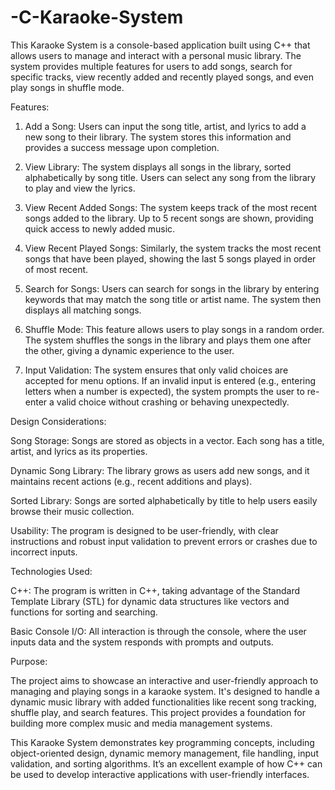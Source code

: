 # -C-Karaoke-System
This Karaoke System is a console-based application built using C++ that allows users to manage and interact with a personal music library. The system provides multiple features for users to add songs, search for specific tracks, view recently added and recently played songs, and even play songs in shuffle mode.

Features:

1. Add a Song: Users can input the song title, artist, and lyrics to add a new song to their library. The system stores this information and provides a success message upon completion.


2. View Library: The system displays all songs in the library, sorted alphabetically by song title. Users can select any song from the library to play and view the lyrics.


3. View Recent Added Songs: The system keeps track of the most recent songs added to the library. Up to 5 recent songs are shown, providing quick access to newly added music.


4. View Recent Played Songs: Similarly, the system tracks the most recent songs that have been played, showing the last 5 songs played in order of most recent.


5. Search for Songs: Users can search for songs in the library by entering keywords that may match the song title or artist name. The system then displays all matching songs.


6. Shuffle Mode: This feature allows users to play songs in a random order. The system shuffles the songs in the library and plays them one after the other, giving a dynamic experience to the user.


7. Input Validation: The system ensures that only valid choices are accepted for menu options. If an invalid input is entered (e.g., entering letters when a number is expected), the system prompts the user to re-enter a valid choice without crashing or behaving unexpectedly.



Design Considerations:

Song Storage: Songs are stored as objects in a vector. Each song has a title, artist, and lyrics as its properties.

Dynamic Song Library: The library grows as users add new songs, and it maintains recent actions (e.g., recent additions and plays).

Sorted Library: Songs are sorted alphabetically by title to help users easily browse their music collection.

Usability: The program is designed to be user-friendly, with clear instructions and robust input validation to prevent errors or crashes due to incorrect inputs.


Technologies Used:

C++: The program is written in C++, taking advantage of the Standard Template Library (STL) for dynamic data structures like vectors and functions for sorting and searching.

Basic Console I/O: All interaction is through the console, where the user inputs data and the system responds with prompts and outputs.


Purpose:

The project aims to showcase an interactive and user-friendly approach to managing and playing songs in a karaoke system. It's designed to handle a dynamic music library with added functionalities like recent song tracking, shuffle play, and search features. This project provides a foundation for building more complex music and media management systems.

This Karaoke System demonstrates key programming concepts, including object-oriented design, dynamic memory management, file handling, input validation, and sorting algorithms. It’s an excellent example of how C++ can be used to develop interactive applications with user-friendly interfaces.
